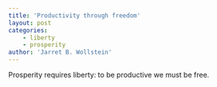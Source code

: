 ```yaml
---
title: 'Productivity through freedom'
layout: post
categories:
    - liberty
    - prosperity
author: 'Jarret B. Wollstein'
---
```


Prosperity requires liberty: to be productive we must be free.